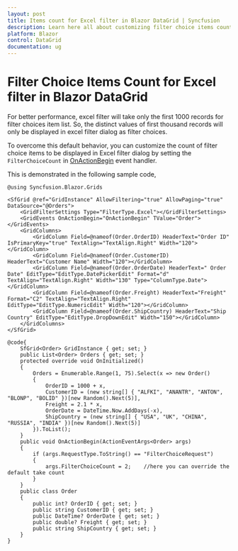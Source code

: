 ```yaml
---
layout: post
title: Items count for Excel filter in Blazor DataGrid | Syncfusion
description: Learn here all about customizing filter choice items count for Excel filter dialog in Syncfusion Blazor DataGrid component and more.
platform: Blazor
control: DataGrid
documentation: ug
---
```


# Filter Choice Items Count for Excel filter in Blazor DataGrid

For better performance, excel filter will take only the first 1000 records for filter choices item list. So, the distinct values of first thousand records will only be displayed in excel filter dialog as filter choices.

To overcome this default behavior, you can customize the count of filter choice items to be displayed in Excel filter dialog by setting the `FilterChoiceCount` in [OnActionBegin](https://help.syncfusion.com/cr/blazor/Syncfusion.Blazor.Grids.SfGrid-1.html) event handler.

This is demonstrated in the following sample code,

```cshtml
@using Syncfusion.Blazor.Grids

<SfGrid @ref="GridInstance" AllowFiltering="true" AllowPaging="true" DataSource="@Orders">
    <GridFilterSettings Type="FilterType.Excel"></GridFilterSettings>
    <GridEvents OnActionBegin="OnActionBegin" TValue="Order"></GridEvents>
    <GridColumns>
        <GridColumn Field=@nameof(Order.OrderID) HeaderText="Order ID" IsPrimaryKey="true" TextAlign="TextAlign.Right" Width="120"></GridColumn>
        <GridColumn Field=@nameof(Order.CustomerID) HeaderText="Customer Name" Width="120"></GridColumn>
        <GridColumn Field=@nameof(Order.OrderDate) HeaderText=" Order Date" EditType="EditType.DatePickerEdit" Format="d" TextAlign="TextAlign.Right" Width="130" Type="ColumnType.Date"></GridColumn>
        <GridColumn Field=@nameof(Order.Freight) HeaderText="Freight" Format="C2" TextAlign="TextAlign.Right" EditType="EditType.NumericEdit" Width="120"></GridColumn>
        <GridColumn Field=@nameof(Order.ShipCountry) HeaderText="Ship Country" EditType="EditType.DropDownEdit" Width="150"></GridColumn>
    </GridColumns>
</SfGrid>

@code{
    SfGrid<Order> GridInstance { get; set; }
    public List<Order> Orders { get; set; }
    protected override void OnInitialized()
    {
        Orders = Enumerable.Range(1, 75).Select(x => new Order()
        {
            OrderID = 1000 + x,
            CustomerID = (new string[] { "ALFKI", "ANANTR", "ANTON", "BLONP", "BOLID" })[new Random().Next(5)],
            Freight = 2.1 * x,
            OrderDate = DateTime.Now.AddDays(-x),
            ShipCountry = (new string[] { "USA", "UK", "CHINA", "RUSSIA", "INDIA" })[new Random().Next(5)]
        }).ToList();
    }
    public void OnActionBegin(ActionEventArgs<Order> args)
    {
        if (args.RequestType.ToString() == "FilterChoiceRequest")
        {
            args.FilterChoiceCount = 2;    //here you can override the default take count
        }
    }
    public class Order
    {
        public int? OrderID { get; set; }
        public string CustomerID { get; set; }
        public DateTime? OrderDate { get; set; }
        public double? Freight { get; set; }
        public string ShipCountry { get; set; }
    }
}
```